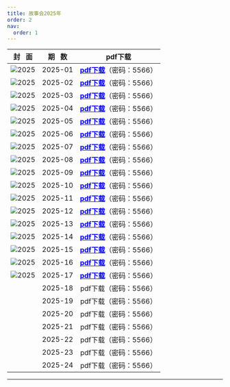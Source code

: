 ```yaml
---
title: 故事会2025年
order: 2
nav:
  order: 1
---
```

|              封   面              | 期   数 |                                     pdf下载                                     |
| :---------------------------------: | :-------: | :------------------------------------------------------------------------------: |
| ![2025](images/2025/gsh_zk202501.jpg) |  2025-01  | [<font color="blue">**pdf下载**</font>](https://url97.ctfile.com/f/799297-8429860705-772a49?p=5566)（密码：5566） |
| ![2025](images/2025/gsh_zk202502.jpg) |  2025-02  | [<font color="blue">**pdf下载**</font>](https://url97.ctfile.com/f/799297-8429860759-7b1cdd?p=5566)（密码：5566） |
| ![2025](images/2025/gsh_zk202503.jpg) |  2025-03  | [<font color="blue">**pdf下载**</font>](https://url97.ctfile.com/f/799297-8429860770-042b5f?p=5566)（密码：5566） |
| ![2025](images/2025/gsh_zk202504.jpg) |  2025-04  | [<font color="blue">**pdf下载**</font>](https://url97.ctfile.com/f/799297-8429860785-a778c9?p=5566)（密码：5566） |
| ![2025](images/2025/gsh_zk202505.jpg) |  2025-05  | [<font color="blue">**pdf下载**</font>](https://url97.ctfile.com/f/799297-8429860851-5cbc37?p=5566)（密码：5566） |
| ![2025](images/2025/gsh_zk202506.jpg) |  2025-06  | [<font color="blue">**pdf下载**</font>](https://url97.ctfile.com/f/799297-8429860879-8fef5f?p=5566)（密码：5566） |
| ![2025](images/2025/gsh_zk202507.jpg) |  2025-07  | [<font color="blue">**pdf下载**</font>](https://url97.ctfile.com/f/799297-8429860889-42893e?p=5566)（密码：5566） |
| ![2025](images/2025/gsh_zk202508.jpg) |  2025-08  | [<font color="blue">**pdf下载**</font>](https://url97.ctfile.com/f/799297-8429860899-1723b9?p=5566)（密码：5566） |
| ![2025](images/2025/gsh_zk202509.jpg) |  2025-09  | [<font color="blue">**pdf下载**</font>](https://url97.ctfile.com/f/799297-8429860903-e56c6f?p=5566)（密码：5566） |
| ![2025](images/2025/gsh_zk202510.jpg) |  2025-10  | [<font color="blue">**pdf下载**</font>](https://url97.ctfile.com/f/799297-8429860915-05bad3?p=5566)（密码：5566） |
| ![2025](images/2025/gsh_zk202511.jpg) |  2025-11  | [<font color="blue">**pdf下载**</font>](https://url97.ctfile.com/f/799297-8429860921-79930b?p=5566)（密码：5566） |
| ![2025](images/2025/gsh_zk202512.jpg) |  2025-12  | [<font color="blue">**pdf下载**</font>](https://url97.ctfile.com/f/799297-8429860926-a67d1d?p=5566)（密码：5566） |
| ![2025](images/2025/gsh_zk202513.jpg) |  2025-13  | [<font color="blue">**pdf下载**</font>](https://url97.ctfile.com/f/799297-8429860953-354ead?p=5566)（密码：5566） |
| ![2025](images/2025/gsh_zk202514.jpg) |  2025-14  | [<font color="blue">**pdf下载**</font>](https://url97.ctfile.com/f/799297-8429860959-db5d3f?p=5566)（密码：5566） |
| ![2025](images/2025/gsh_zk202515.jpg) |  2025-15  | [<font color="blue">**pdf下载**</font>](https://url97.ctfile.com/f/799297-8429860967-1d14d7?p=5566)（密码：5566） |
| ![2025](images/2025/gsh_zk202516.jpg) |  2025-16  | [<font color="blue">**pdf下载**</font>](https://url97.ctfile.com/f/799297-8429860973-cc22a1?p=5566)（密码：5566） |
| ![2025](images/2025/gsh_zk202517.jpg) |  2025-17  | [<font color="blue">**pdf下载**</font>](https://url97.ctfile.com/f/799297-8432315015-bae922?p=5566)（密码：5566） |
|                                    |  2025-18  |                              pdf下载（密码：5566）                              |
|                                    |  2025-19  |                              pdf下载（密码：5566）                              |
|                                    |  2025-20  |                              pdf下载（密码：5566）                              |
|                                    |  2025-21  |                              pdf下载（密码：5566）                              |
|                                    |  2025-22  |                              pdf下载（密码：5566）                              |
|                                    |  2025-23  |                              pdf下载（密码：5566）                              |
|                                    |  2025-24  |                              pdf下载（密码：5566）                              |

---
